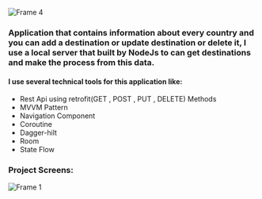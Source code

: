 
![Frame 4](https://github.com/rehamYahia/GloboFly/assets/63594588/ad20f604-1d5f-429f-a6f4-5b8d693134ad)
### Application that contains information about every country and you can add a destination or update destination or delete it, I use a local server that built by NodeJs to can get destinations and make the process from this data. 
#### __I use several technical tools for this application like:__
- Rest Api using retrofit(GET , POST , PUT , DELETE) Methods
- MVVM Pattern
- Navigation Component
- Coroutine
- Dagger-hilt
- Room
- State Flow
### Project Screens:
![Frame 1](https://github.com/rehamYahia/GloboFly/assets/63594588/062f63b6-3fbe-46b1-b7c0-39039fc09c88)

